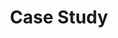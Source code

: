 ---
title: Case Study
layout: article
lang: el
ref: case-study
stats:
  - title: Μείωση COD έως και
    stat: 50%
    bar-color: bg-stat
  - title: Μείωση TTS έως και
    stat: 50%
    bar-color: bg-stat
  - title: Μείωση ΒΟD έως και
    stat: 65%
    bar-color: bg-stat
  - title: Μείωση Αζώτου έως και
    stat: 30%
    bar-color: bg-stat
  - title: Μείωση Αμμωνίας έως και
    stat: 40%
    bar-color: bg-stat
  - title: Το pH διατηρήθηκε σε σταθερά επίπεδα
    stat: 7,9–8,2
    bar-color: bg-highlight
---